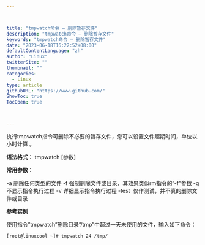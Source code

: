 ```yaml
---



title: "tmpwatch命令 – 删除暂存文件"
description: "tmpwatch命令 – 删除暂存文件"
keywords: "tmpwatch命令 – 删除暂存文件"
date: "2023-06-18T16:22:52+08:00"
defaultContentLanguage: "zh"
author: "Linux"
twitterSite: ""
thumbnail: ""
categories:
  - Linux
type: article
githubURL: "https://www.github.com/"
ShowToc: true
TocOpen: true



---
```


执行tmpwatch指令可删除不必要的暂存文件，您可以设置文件超期时间，单位以小时计算 。

**语法格式：** tmpwatch [参数]

**常用参数：**

-a 删除任何类型的文件 -f 强制删除文件或目录，其效果类似rm指令的”-f”参数 -q 不显示指令执行过程 -v 详细显示指令执行过程 -test  仅作测试，并不真的删除文件或目录

**参考实例**

使用指令”tmpwatch”删除目录”/tmp”中超过一天未使用的文件，输入如下命令：

```
[root@linuxcool ~]# tmpwatch 24 /tmp/
```
